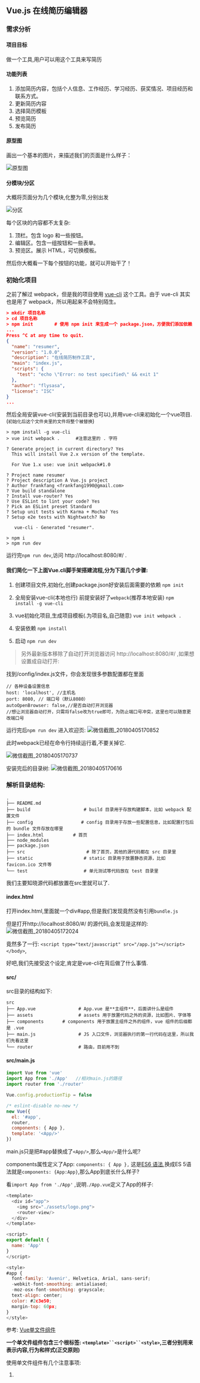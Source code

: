 ## Vue.js 在线简历编辑器

### 需求分析

#### 项目目标
做一个工具,用户可以用这个工具来写简历

#### 功能列表
1. 添加简历内容，包括个人信息、工作经历、学习经历、获奖情况、项目经历和联系方式。
2. 更新简历内容
3. 选择简历模板
4. 预览简历
5. 发布简历

#### 原型图
画出一个基本的图片，来描述我们的页面是什么样子：

![原型图](https://i.loli.net/2018/04/05/5ac5de54c1be1.png)

#### 分模块/分区
大概将页面分为几个模块,化整为零,分别出发

![分区](https://i.loli.net/2018/04/05/5ac5de86bf2c4.png)

每个区块的内容都不太复杂:
1. 顶栏。包含 logo 和一些按钮。
2. 编辑区。包含一组按钮和一些表单。
3. 预览区。展示 HTML，可切换模板。

然后你大概看一下每个按钮的功能，就可以开始干了！

### 初始化项目
之前了解过 webpack，但是我的项目使用 [vue-cli](https://github.com/vuejs/vue-cli) 这个工具。由于 vue-cli 其实也是用了 webpack，所以用起来不会特别陌生。

```json
> mkdir 项目名称
> cd 项目名称
> npm init        # 使用 npm init 来生成一个 package.json，方便我们添加依赖
...
Press ^C at any time to quit.
{
  "name": "resumer",
  "version": "1.0.0",
  "description": "在线简历制作工具",
  "main": "index.js",
  "scripts": {
    "test": "echo \"Error: no test specified\" && exit 1"
  },
  "author": "flysasa",
  "license": "ISC"
}
...
```
然后全局安装vue-cli(安装到当前目录也可以),并用vue-cli来初始化一个vue项目.(`初始化后这个文件夹里的文件将整个被替换`)
```
> npm install -g vue-cli
> vue init webpack .      #注意这里的 . 字符

? Generate project in current directory? Yes
  This will install Vue 2.x version of the template.

  For Vue 1.x use: vue init webpack#1.0

? Project name resumer
? Project description A Vue.js project
? Author frankfang <frankfang1990@gmail.com>
? Vue build standalone
? Install vue-router? Yes
? Use ESLint to lint your code? Yes
? Pick an ESLint preset Standard
? Setup unit tests with Karma + Mocha? Yes
? Setup e2e tests with Nightwatch? No

   vue-cli · Generated "resumer".

> npm i
> npm run dev
```

运行完`npm run dev`,访问 http://localhost:8080/#/ .

#### 我们简化一下上面Vue.cli脚手架搭建流程,分为下面几个步骤:

1. 创建项目文件,初始化,创建package.json好安装后面需要的依赖
`npm init` 

2. 全局安装vue-cli(本地也行) 前提安装好了`webpack`(推荐本地安装)
`npm install -g vue-cli`

3. vue初始化项目,生成项目模板(.为项目名,自己随意)
`vue init webpack .`  

4. 安装依赖
`npm install`

5. 启动
`npm run dev`

> 另外最新版本移除了自动打开浏览器访问 http://localhost:8080/#/ ,如果想设置成自动打开:

找到/config/index.js文件，你会发现很多参数配置都在里面
```
// 各种设备设置信息
host: 'localhost', //主机名
port: 8080, // 端口号（默认8080）
autoOpenBrowser: false,//是否自动打开浏览器
//想让浏览器自动打开，只需将false改为true即可，为防止端口号冲突，这里也可以随意更改端口号
```

运行完后`npm run dev` 进入欢迎页: 
![微信截图_20180405170852](https://i.loli.net/2018/04/05/5ac5e7b0a1129.png)

此时webpack已经在命令行持续运行着,不要关掉它.

![微信截图_20180405170737](https://i.loli.net/2018/04/05/5ac5e7e673d77.png)

安装完后的目录树: 
![微信截图_20180405170616](https://i.loli.net/2018/04/05/5ac5e714ca8c6.png)

### 解析目录结构:
```
.
├── README.md
├── build                    # build 目录用于存放构建脚本，比如 webpack 配置文件
├── config                  # config 目录用于存放一些配置信息，比如配置打包后的 bundle 文件存放在哪里
├── index.html           # 首页
├── node_modules    
├── package.json    
├── src                       # 除了首页，其他的源代码都在 src 目录里
├── static                   # static 目录用于放置静态资源，比如 favicon.ico 文件等
└── test                     # 单元测试等代码放在 test 目录里
```

我们主要知晓源代码都放置在src里就可以了.


#### index.html
打开index.html,里面就一个div#app,但是我们发现竟然没有引用`bundle.js`

但是打开http://localhost:8080/#/ 的源代码,会发现是这样的: 
![微信截图_20180405172024](https://i.loli.net/2018/04/05/5ac5ea85c5f53.png)

竟然多了一行:
`<script type="text/javascript" src="/app.js"></script></body>`,

好吧,我们先接受这个设定,肯定是vue-cli在背后做了什么事情.

#### src/
src目录的结构如下:
```
src
├── App.vue                # App.vue 是**主组件**，后面讲什么是组件
├── assets                 # assets 用于放置代码之外的资源，比如图片、字体等
├── components       # components 用于放置主组件之外的组件，vue 组件的后缀都是 .vue
├── main.js                # JS 入口文件，浏览器执行的第一行代码在这里，所以我们先看这里
└── router                 # 路由，目前用不到
```

#### src/main.js
```js
import Vue from 'vue'
import App from './App'   //相对main.js的路径
import router from './router'

Vue.config.productionTip = false

/* eslint-disable no-new */
new Vue({
  el: '#app',
  router,
  components: { App },
  template: '<App/>'
})
```

main.js只是把#app替换成了`<App/>`,那么`<App/>`是什么呢?

components属性定义了App: `components: { App },` 这是[ES6 语法](https://developer.mozilla.org/zh-CN/docs/Web/JavaScript/Reference/Operators/Object_initializer#属性定义),换成ES 5语法就是`components: {App:App}`,那么App到底长什么样子?

看`import App from './App'` ,说明`./App.vue`定义了App的样子:
```js
<template>
  <div id="app">
    <img src="./assets/logo.png">
    <router-view/>
  </div>
</template>

<script>
export default {
  name: 'App'
}
</script>

<style>
#app {
  font-family: 'Avenir', Helvetica, Arial, sans-serif;
  -webkit-font-smoothing: antialiased;
  -moz-osx-font-smoothing: grayscale;
  text-align: center;
  color: #2c3e50;
  margin-top: 60px;
}
</style>
```

参考: [Vue单文件组件](https://cn.vuejs.org/v2/guide/single-file-components.html#search-query-sidebar)

**一个单文件组件包含三个根标签: `<template>``<script>``<style>`,三者分别用来表示内容,行为和样式(正交原则)**

使用单文件组件有几个注意事项:

1. <template>有且就有一个儿子标签:
```html
示例1:
<template><div></div><template>  正确
示例2:
<template><div></div><div></div><template>  会报错
示例3:
<template> 你好 </template>  会报错
```

2. `<script>`里面必须包含`export default{}`,也就是说必须默认导出一个对象,对象的属性见文档.

3. `<style>`默认只支持CSS,想要支持SCSS请看[vue-cli webpack 模板的文档](http://vuejs-templates.github.io/webpack/pre-processors.html)


### modify
我们来修改App.vue.webpack已经在watch文件了,所以改完代码,你直接切到浏览器就可以看到效果(连刷新都不用).

#### 改template和style
```js
//APP.vue
<template>
  <div>
    <p>你好</p>
  </div>
</template>

<script>
export default {
  name: 'app'
}
</script>

<style>
  p{color:red}
</style>
```

结果: 
![微信截图_20180405225110](https://i.loli.net/2018/04/05/5ac6380812b2b.png)

#### 加个data
```js
<template>
  <div>
    <p>{{text}}</p>
  </div>
</template>

<script>
export default {
  name: 'app',
  data: {
    text: '你好'
  }
}
</script>

<style>
  p{color:red}
</style>
```

![微信截图_20180405225425](https://i.loli.net/2018/04/05/5ac638b1022d3.png)

发现没有出现`你好`,出错了:

这时候排查错误:
1. 看看命令行有没有报错
2. 看看浏览器有没有报错

命令行没报错,浏览器:
>  [Vue warn]: The "data" option should be a function that returns a per-instance value in component definitions.

报错data应该是一个function.看看单文件组件的文档,应该改成这样:
```js
<script>
export default {
  name: 'app',
  data: function(){
    return {
      text: '你好'
    }
  }
}
</script>
```
报错更奇怪了: 
![微信截图_20180405230123](https://i.loli.net/2018/04/05/5ac63ad895346.png)

原来这是ESLint插件认为我们写的代码不符合规范,意思是: 
1. 函数的圆括号前面要加一个空格
2. 花括号前面要加一个空格

我们此时有两个选择: 
1. 按照它的规范,修改源码
2. 禁用ESLint

- 如果你想折腾,就选1,把代码改成
```js
<script>
export default {
  name: 'app',
  data: function () {       //注意空格
    return {
      text: '你好'
    }
  }
}
</script>
```
此时不再报错: 

![微信截图_20180405230726](https://i.loli.net/2018/04/05/5ac63bb75e8c0.png)

- 如果不想折腾,就去`build/webpack.base.conf.js`里,修改一下设置,然后重新运行`npm run dev`. 我们还是选择后者吧...

```js
// 第43行
  module: {
    rules: [
      ...(config.dev.useEslint ? [createLintingRule()] : []),
      {
```
发现使用了EsLint, 在vscode里 `ctrl键 点击上面的useEslint`,即可定位到`config/index.js`里配置 `useEslint: true, // 改为false即可`

![微信截图_20180405231716](https://i.loli.net/2018/04/05/5ac63ece2264c.png)

或者刚开始`vue init`的时候,`Use ESLint to lint your code? (Y/n)` 这一步选no


> 注意但凡修改了`config里的文件`都需要关闭之前的`npm run dev`,重新运行.

重新运行发现不再报错,现在我们基本知道了一个组件要怎么写.


### 三分天下
我们的应用(App)含有三个部分: 顶栏、编辑区和预览区

所以我们新建三个组件.新建三个Vue文件:
`Topbar,ResumePreview,ResumeEditor`

![微信截图_20180406003022](https://i.loli.net/2018/04/06/5ac64f3d2d4e7.png)

此时页面如下：


![微信截图_20180406004240](https://i.loli.net/2018/04/06/5ac6520b71534.png)


#### 补充HTML & CSS
UI预览在这里: https://jirengu-inc.github.io/jrg-project-5/resumer_mockups/index.html

点击左侧`编辑`页面,可以看到页面标注

![微信截图_20180406082038](https://i.loli.net/2018/04/06/5ac6bd6b535b2.png)

有了标注我们就开始把大体的HTML和css写好.

设计稿总宽度是1440px,页面宽度如果不足 1440px,按比例缩小，最小缩小到 1024px,不兼容手机.

> 在于设计师交流之前,不要写样式代码.

下面是添加样式的过程:

- commit: add reset.css
新建reset.css于`assets`文件夹下.并在App.vue中引入`import './assets/reset.css'`
```css
/* reset.css */
*{margin:0; padding:0; box-sizing: border-box; }
*::after, *::before{box-sizing:border-box;}
```

- commit: add normalize.css
安装`normalize.css`依赖,并在App.vue中引入`import 'normalize.css/normalize.css'`
`npm install --save normalize.css`

- 将normalize.css和reset.css移到最前面
```js
//App.vue
import 'normalize.css/normalize.css'
import './assets/reset.css'

import Topbar from './components/Topbar'
import ResumeEditor from './components/ResumeEditor'
import ResumePreview from './components/ResumePreview'
```

- 添加flex布局
```html
<!-- App.vue -->
<template>
  <div class="page">
    <header>
      <Topbar/>
    </header>
    <main>
      <ResumeEditor/>
      <ResumePreview/>
    </main>
  </div>
</template>
```

```css
/* App.vue*/
<style>
  .page{
    height: 100vh;
    display: flex;
    flex-direction: column;
  }

  #topbar{
    background: #fff;
    box-shadow: 0 1px 3px 0 rgba(0,0,0,0.25);
    height: 64px;
  }
  .page>main{
    flex-grow: 1;
    min-width: 1024px;
    max-width: 1440px;
    margin: 0;
    display: flex;
    justify-content: space-around;
  }

  #resumeEditor{
    width: 35%;
    background: #444;
  }

  #resumePreview{
    width: 61.66667%;
    background: #777;
  }
  ```

  到目前为止效果如下:
  
   ![微信截图_20180406090238](https://i.loli.net/2018/04/06/5ac6c73923472.png)
   
   继续:
   - commit : [调节位置,背景色等](https://github.com/FLYSASA/project/commit/1f89a43264870207a0707dbd25a525d82b93691c)


   > 注意:Vue单文件组件定义的css样式优先级会高于主组件App.vue.

   然后,当我们把分辨率调到1440px以上之后,发现main并没有居中.

   ![微信截图_20180406094919](https://i.loli.net/2018/04/06/5ac6d22c22c10.png)

   修正如下:

   - commit: [centerd](https://github.com/FLYSASA/project/commit/7024b3f6e94e91ba2dd3209569fc53e5ff2969d1)


   另外:
   - commit : [topbar样式 间距等](https://github.com/FLYSASA/project/commit/ec440715c87d95f8550923e7e36da18f5bee5fc0)
 


看看页面效果:

![微信截图_20180406105521](https://i.loli.net/2018/04/06/5ac6e1e63ffeb.png)


### 预览
运行`npm run build`,生成dist文件,并在.gitignore里删掉 /dist/(vue默认不上传dist),然后上传至github.


![微信截图_20180406115203](https://i.loli.net/2018/04/06/5ac6eeed6b81c.png)

发现报错,找不到资源.这是因为没有**修改  `assetsPublicPath`**

`assetsPublicPath` : 资源的根目录,这个是通过http服务器运行的url路径。

找到config/index.js中的 `assetsPubulicPath` 改为: `assetsPubulicPath: '',`即可.

然后运行
```npm run build```

就会生成一个dist目录,dist文件夹里面的index.html即可以在github上预览的页面(**不过必须是 http 协议**)

跟往常的githubpages的预览链接不一样的是, 链接地址到 dist/即可.

我的预览链接: http://flysasa.top/project/3%20vue.js%E9%A1%B9%E7%9B%AE/6-vue-Resume-editor/dist/#/


---
## Resumer-editor2

UI预览在这里: https://jirengu-inc.github.io/jrg-project-5/resumer_mockups/index.html

这次直接使用上面的resumer,不再新建项目.

上面我们把页面分为三大模块:

1. Topbar
2. ResumeEditor 
3. ReseumePreview

今天我们逐个完善.

### LESS/SCSS/Stylus
之前我们写的样式都是css,现在我们想加上css预处理怎么办? 很简单,抄[vuejs-templates/webpack](https://github.com/vuejs-templates/webpack)的文档[Pre-Processors](http://vuejs-templates.github.io/webpack/pre-processors.html)章节的[示例](http://vuejs-templates.github.io/webpack/pre-processors.html)即可:

为了让node-sass顺利安装,首先在命令行运行:
```
export SASS_BINARY_SITE="https://npm.taobao.org/mirrors/node-sass"
```
然后
```
npm install --save sass-loader node-sass
```

> commit: [add](https://github.com/FLYSASA/project/commit/daf282a805f6ac8571d11d8f4c77fec4b5f010e8)

为什么要安装`sass-loader node-sass`呢? 因为不装就报错了,你可以先试试不装`sass-loader node-sass`会怎样.

> 你见的bug越多, 你改bug就改的越快.

上面用的是scss,如果你喜欢Stylus/LESS,请自行摸索.

同理,如果你要使用其它预编译的HTML或JS,都可以做到,看上面的文档操作.

### 更多HTML和CSS

#### Topbar

> commit: [添加两个按钮](https://github.com/FLYSASA/project/commit/724783e6e5e5d841fa2bd9e8acd3419f5c306153)


#### ResumeEditor

先写基本HTML,CSS
> commit: [添加左侧导航](https://github.com/FLYSASA/project/commit/6165ac2d58f763813cc1c9ceae4f78dec98b9907)
> commit: [tab切换](https://github.com/FLYSASA/project/commit/81a1d71da6225010bc389732a2ea4ff39d913b91)

另外在写v-for时vscode会红线报错,如下:

![QQ截图20180409142159](https://i.loli.net/2018/04/09/5acb06c1ccdb4.png)

原因: vue在升级到2.2后，当在组件中使用 v-for 时， key 现在是必须的。这是ESlint的功能,对vue进行了eslint检查.那么我们就把eslint对该插件的检查关闭,在vscode中,打开`文件>首选项>设置`找到 vetur.configuration 把  `"vetur.validation.template": true`  改成`"vetur.validation.template": false,`保存,发现不报错了
解决办法: 参考-http://www.cnblogs.com/zhouyangla/p/7081077.html

然后是重点,添加SVG icon.
所有的icon可以在[这里下载](https://github.com/jirengu-inc/jrg-project-5/blob/master/resumer_assets/svg.zip)


> commit:将所有SVG文件放到 static/svg_icons/下

接下来可能有点难以理解,我们要写一个脚本（放在build文件下）,这个脚本会把所有的SVG文件拼成一个文件:

> commit: [使用脚本将所有svg拼成一个svg,原来的多个svg变成多个symbol](https://github.com/FLYSASA/project/commit/f0025fb9d0582fb1d427876f1f671be600a3b66c)

然后运行`node build/svg-symbols.js`脚本,得到`src/assets/icons.js`

> commit: [运行 node build/svg-symbols.js](https://github.com/FLYSASA/project/commit/f0025fb9d0582fb1d427876f1f671be600a3b66c)

最后将SVG Symbols插入到页面里

> commit: [将SVG插入到body内1](https://github.com/FLYSASA/project/commit/83de96cf0073f0e2eafddff9c7e05ae9b3ed2dae)

> commit:[修正](https://github.com/FLYSASA/project/commit/3c0411febb90213b43c049624a9d2d59898f734a)

添加SVG icon结束,页面效果如下: 


[QQ截图20180409151441](https://i.loli.net/2018/04/09/5acb1b27ebee7.png)

看到body下面的svg标签了吗?

![QQ截图20180412151528](https://i.loli.net/2018/04/12/5acf0a34d737e.png)

那么如何使用这些SVG icon呢?
简要说明一下,只要在页面任意地方使用
```
<svg>
  <use xlink:href="#icon-xxx"></use>
</svg>
```
就可以展示id为`icon-xxx`的图标了.

那么开始使用SVG icon吧:
> commit: [bio重命名为profile](https://github.com/FLYSASA/project/commit/152679e73c5204d6b4cacedd4b303d577fd0200b)
> commit: [将visibleItems改为config](https://github.com/FLYSASA/project/commit/c5a3d60579d0de1c2aa91d3b728baf3118af7e5c)
> commit: [使用SVG图标](https://github.com/FLYSASA/project/commit/6ce9844abe415c2ec9b399e72c19c26931f32c10)

效果: 
![QQ截图20180409154755](https://i.loli.net/2018/04/09/5acb1b3b501fa.png)

>另外: 无法在.vue文件中使用tab扩展,可以:https://segmentfault.com/q/1010000008680303?_ea=1713330


##### 1总结图标(本地symbol)引入:
1. 打开iconfont官网,选择需要的图标添加至项目,下载至本地
2. 解压后的svg_icons文件夹放在项目文件目录static下.
3. 将脚本文件`svg-symbols.js`放在build下
4. 使用命令 ` node build/svg-symbols.js`,打包后在`src/assets`里得到icons.js icons整合文件.
5. 在主组件App.vue中引入 `import icons form './assets/icons'`
6. 创建created回调:
```js
created: {
  document.body.insertAdjacentHTML('afterbegin',icons)   //插入到body下第一个标签前面
}
```
7. 使用:  
```html
<ol>
  <li v-for="(item,index) in resume.config"   
      :class="{active: item.field === selected}"
      @click="selected = item.field">   <!-- 点击赋给该图标active属性 -->
          <svg class="icon">
              <use :xlink:href="`#icon-${item.icon}`"></use>    <!-- ${}占位符 -->
          </svg> 
  </li>
</ol>
``` 

```js
data(){
  return{
    resume: {
      config: [
          { field: 'profile', icon: 'id' },
          { field: 'work history', icon: 'work' },
          { field: 'education', icon: 'book' },
          { field: 'projects', icon: 'heart' },
          { field: 'awards', icon: 'cup' },
          { field: 'contacts', icon: 'phone' }
      ]
    }
  }
}
```

8. 在主组件中引入属性:
```css
  svg.icon{            //symbol iconfont属性
    height: 1em;
    width: 1em;
    fill: currentColor;
    vertical-align: -0.1em;
    font-size: 16px;
  }

```

#### 2总结图标(线上symbol引入):
1. 在iconfont上将图标添加至项目
2. 生成在线链接,将链接插入到index.html: 如:
`<script src="//at.alicdn.com/t/font_623227_jvull62u1vklz0k9.js"></script>`
3. 在App.vue中插入属性:
```css
  svg.icon{            //symbol iconfont属性
    height: 1em;
    width: 1em;
    fill: currentColor;
    vertical-align: -0.1em;
    font-size: 16px;
  }
```
4. 写html
```html
<ol>
  <li v-for="(item,index) in resume.config"   
      :class="{active: item.field === selected}"
      @click="selected = item.field">   <!-- 点击赋给该图标active属性 -->
          <svg class="icon">
              <use :xlink:href="`#icon-${item.icon}`"></use>    <!-- ${}占位符 -->
          </svg> 
  </li>
</ol>
``` 
5. 写data:
```js
data(){
  return{
    resume: {
      config: [
          { field: 'profile', icon: 'id' },
          { field: 'work history', icon: 'work' },
          { field: 'education', icon: 'book' },
          { field: 'projects', icon: 'heart' },
          { field: 'awards', icon: 'cup' },
          { field: 'contacts', icon: 'phone' }
      ]
    }
  }
}
```

<hr>


#### 接下来完善panels: 
> commit:[显示第一个panel的内容](https://github.com/FLYSASA/project/commit/488a14d0c70e775ce4f7bc71f489ec2497406b18)

效果如下: 

![QQ截图20180409161223](https://i.loli.net/2018/04/09/5acb2077b3956.png)

然后给第二个panel加点数据看看效果:

```
'work history': [
            {company: 'AL', content: '我的第二份工作是'},
            {company: 'TX', content: '我的第一份工作是'},
          ],
```

效果令人激动:

![QQ截图20180409161537](https://i.loli.net/2018/04/09/5acb213d26bf8.png)

由于work history属性是个数组,所以我们要判断一下数据类型:

> commit: [resume属性同时支持数组和对象](https://github.com/FLYSASA/project/commit/6a5a61b2316fe7777c7c701f93f63ed22634b9ec)

效果如下: 
![Animation](https://i.loli.net/2018/04/09/5acb25a4eb7b0.gif)



###  预览功能
首先想一个问题:
> ResumePreview的数据(data)从哪来?

当然是从ResumeEditor来,对吧.

> 但是并列组件如何拿到数据呢?

方案一: 
最傻的办法是在ResumePreview里去读ResumeEditor的data.
这种办法是可以的,但是有一个[耦合性] 太高的问题

假如ResumePreview代码是这样的:
```js
export default {
  name: 'ResumePreview',
  data: function(){
     return readResumeFromResumeEditor() // 这个函数的具体实现我们不管
  }
}
```

你会发现,ResumePreview严重依赖ResumeEditor,换句话说,ResumePreview必须和ResumeEditor在一起,ResumePreview 不能从其他的地方读入 resume 数据。

这样的代码就很不优雅.

方案二:

将数据处理出来.  我们能不能把resume的数据独立出来,专门供ResumeEditor,ResumePreview甚至其它组件来使用呢? 可以.大概思路是这样:
```js
// ResumeEditor
import globalData from 'globalData'
export default {
  name: 'ResumeEditor',
  data: function(){
    return {
      selected: 'profile',
      resume: globalData.getResume()
    }
  }
}

// ResumePreview
import globalData from 'globalData'
export default {
  name: 'ResumePreview',
  data: function(){
    return {
      resume: globalData.getResume()
    }
  }
}
```

这样依赖,ResumeEditor和ResumePreview互不干涉,只是数据来自同一个地方.

ResumeEditor 改了 resume 之后，由于 ResumePreview 用的是同一个 resume，所以立马就知道 resume 变化了（Vue.js 可以监听任意一个对象的变化）。

> Tips：可以通过添加中间层来降低耦合

<hr>

## Vuex

### 全局数据源
基于方案二,我们再进一步想,为什么不把所有的数据都交给globalData来控制呢?

上文中 ResumeEditor 的 selected 属性没有交给 globalData 管理，万一另一个组件要用这个 selected 呢？所以我们还不如把所有的数据都交给 globalData 来控制。

这样,globalData就叫做**全局数据源**,管理所有的数据.

### 双向绑定 V.S 单向绑定
前面我们学过,可以用Vue.js添加双向绑定:

```
<input v-model="xxx">
```
实际上,双向绑定不是魔法,上面的代码基本等价于

```
<input :value="xxx" @input="xxx = $evevt.target.value">  //@input监听input事件
```

也就是说:
> 双向绑定 = 单向绑定 + UI事件监听

通过这个[JSBin](http://js.jirengu.com/duzo/1/edit?html,console,output),应该可以理解这一点.

#### 那么Vuex为什么推荐单向绑定呢? 

为了[控制欲]

双向绑定是很方便,因为data和页面内容是自动同步的.

但是正因为这个[自动同步],所以有些人不喜欢双向绑定.「自动同步」意味着你不知道 data 什么时候就变了（when），也不知道是谁变的（who），变成了什么也不通知你（what）。

当然你可以加一个watch来监听data的变化,但这就显得很复杂了.

单向绑定牺牲一部分的便捷性,换来更大的**控制力**

单向绑定大概的思路就是:
1. 所有的数据只有一份
2. 一旦数据变化,就去更新页面(data -> 页面  单向绑定)
3. 如果用户在页面上做了变动,那么就把变动手动收集起来(而不是自动的),合并到现有的数据中.

你会发现单向绑定的思路其实也有双向绑定的意味,只不过重点在于**不是自动的**

单向绑定还有其他优点,请看[这个知乎回答](https://www.zhihu.com/question/49964363)

#### 使用Vuex
Vuex 就是单向数据绑定的践行者之一

最好先过一遍Vuex的文档,来了解Vuex. 需要:
1. copy - run - modify文档中的例子
2. 了解五个核心概念: Store、Getters、Mutations、Actions 和 Modules

[Vuex文档](http://vuex.vuejs.org/zh-cn/installation.html)

#### 引入Vuex 运行Vuex文档中的例子

首先我们要把 Vuex 文档里最简单的例子运行在我们的页面里：
步骤:
1. 运行`npm install vuex --save`
commit : [npm install vuex --save](https://github.com/FLYSASA/project/commit/eca557614fa39692893b4f6bd85294210fa405f0)

2. 按照文档中[项目结构](https://vuex.vuejs.org/zh-cn/structure.html)部署文件目录 
新建store文件夹

3. 按照 [文档简单例子新建最简单的store](http://vuex.vuejs.org/zh-cn/getting-started.html)
commit: [改变目录结构,创建store](https://github.com/FLYSASA/project/commit/a8f59297084ea8466c2ea5b9d7fff117e8859ea6)

4. 运行例子
commit: [运行文档中的例子](https://github.com/FLYSASA/project/commit/25e7ac7d497264cf473c08d8f5458c83b0a816d8)


![Animation1](https://i.loli.net/2018/04/12/5acf367857541.gif)


## 改写data
将原有数据移动到store里
commit: [移动数据到store](https://github.com/FLYSASA/project/commit/10655107e3253b39d7561b9c5bb6fe3d91721994)

我们把selected和resume移到store里会发现tab无法切换

这是因为默认computed只能用于读数据,如果你还想写数据(比如click给selected赋值item.field),就要用到Vue的
[setter/getter功能](https://cn.vuejs.org/v2/guide/computed.html#计算-setter) .

如果想知道如何实现setter和getter,参考 [MDN 的文档](https://developer.mozilla.org/zh-CN/docs/Web/JavaScript/Reference/Global_Objects/Object/defineProperty#一般的_Setters_和_Getters)

> commit: [使用setter让数据可写](https://github.com/FLYSASA/project/commit/a12e5ac7f2de9776856501e5f3b73d318ac2e57c)
> commit: [删除Vuex测试代码](https://github.com/FLYSASA/project/commit/45b6dc6a05b51205b1f70a9b72ecb3e4495fb3c2)

### ResumeEditor 和 ResumePreview 使用同一个store
你可以看到我们的store是放到<App/>主组件上的,所以所有组件都可以使用 `this.$store`来访问到它. (**在Vue中所有全局变量都用$开头**)

我们来试试在ResumePreview里访问resume数据.

> commit: [show resume](https://github.com/FLYSASA/project/commit/6df95210db68bfbc987ecfd09e3ebd4f2782933a)

刷新页面,resume数据全部展示:

![QQ截图20180412202526](https://i.loli.net/2018/04/12/5acf504119ffe.png)

1. 不要一次写太多代码,要小步快跑
2. 目前页面的样式错乱了,我们需要修复,千万不要等bug积累多了再修复

> commit:[使用min-width代替width]https://github.com/FLYSASA/project/commit/bec57e676940095775f9f3bc2fc9adb87bd875aa

接下来我们让ResumePreview变得完整点/好看点:

> commit: [显示简介、工作经历和毕业院校](https://github.com/FLYSASA/project/commit/50e9e4569f09ec751728b11f433a38c9c7125f03)
> commit: [获奖情况和联系方式](https://github.com/FLYSASA/project/commit/b0f9ad748ea4c680a84c228bcce9ec3dd1e4b2e8)


#### 阶段总结:
如何引入vuex并使用?
步骤:
1. 运行 `npm install vuex --save`
2. 在src下新建store(库)文件夹,在里面新建index.js
3. index.js新建内容: 参考文档:https://vuex.vuejs.org/zh-cn/state.html
```js
//引入vuex vue
import Vuex from 'vuex'  
import Vue from 'vue'

Vue.use(Vuex)   //Vuex机制从根组件将store注入到子组件必备


export default new Vuex.Store({   //输出 并创建Vuex.Store的实例
    state:{   //数据data储存在里面
      xxx:{}
    },
    //事件存储在mutations里
    mutations: {
      f1(state,payload){   //回调函数将state作为第一个参数,payload是额外参数
        state.xxx = payload  //关于 payload 看这里 http://vuex.vuejs.org/zh-cn/mutations.html#提交载荷（payload）
      }
    }
})
```
4. 主组件引入store. 
```js
import store from './store/index'  //引入store库

export default {
  store,                          //store作为选项注入,同时也注入到子组件
  ...
}
```

5. 子组件引入store
```js
export default {
  computed: {         //子组件获取store数据一定要放在computed计算属性里面
      变量名: {       //将数据赋给这个变量名,同时使用getter和setter让数据可读可写
        get(){
          return this.$store.state.XXX  //数据存储在全局变量store下的state里
        },
        //数据可写,value为写入值
        set(value){
          return this.$store.commit('f1',value)  //改变状态state值的唯一方法是提交mutation,在分组件中使用this.$store.commit()提交给mutation中的函数f1,然后改变state或其属性
        }
      },
      //不需要可写直接:
      变量名2(){
        return this.$store.state.XXX
      }
  }
}
```

---
预览链接: http://flysasa.top/project/3%20vue.js%E9%A1%B9%E7%9B%AE/6-vue-Resume-editor/dist/#/
源码: https://github.com/FLYSASA/project/tree/master/3%20vue.js%E9%A1%B9%E7%9B%AE/6-vue-Resume-editor

#### 此阶段问题:
在页面左边修改 resume，会发现 ResumePreview 不会自动更新


---
### 最终阶段-单向数据流

什么是单向数据流?
简单来说就是把一切双向绑定的语法都禁用,同时只在一个地方改动数据,那么留下来的就是单向数据流.


单向数据流: 
- v-model 不允许使用，因为这是双向绑定语法。
（注意，但是 v-model 配合 computed 的 get 和 set 是可以的，因为数据的操作依然是我们手动控制的，并不是自动双向绑定）
- 「所有的数据改动」必须放在 store 里完成。


#### 让panel编辑的时候在preview中同步响应

commit: [使用Vuex思想重构](https://github.com/FLYSASA/project/commit/1dd86a3d791df06631e3e3bb880e02e6640dfac5)

> 不使用v-model双向绑定.

commit: [引入object-path,使所有字段可编辑](https://github.com/FLYSASA/project/commit/cd4a508faaf4635e9285e8c6eef9aefc348b14d6)

##### 如何使用object-path?
参考: https://www.npmjs.com/package/object-path
作用: 使用路径访问深层属性.

1. `npm install object-path --save`
2. 在index.js中引入: 
```js
import objectPath from 'object-bath'

mutations:{
  updataResume(state,{path,value}){
    objectPath.set(state.resume,path,value)   //使用objectPath对象的set方法将第一个参数设置属性为path,值为value,path是个字符串
  }
}
```

3. 在input中传入参数, @input= "f1(`${item.field}.${key}`,$event.target.value)"  即可,然后在函数中作为参数如:
`f1(path,value){}`


<hr>

### 将数据保存至localStorage  

> commit: [将数据保存至localStorage](https://github.com/FLYSASA/project/commit/5fc9926118f013b34752979e5b52074081257510)

至此,不管怎么刷新页面,页面输入的数据还是不变.

#### 添加注册和登录

> commit: [点击注册按钮弹出对话框](https://github.com/FLYSASA/project/commit/851f20b464e75accafad93a302d7bbb097f98ba5)

#### 总结为什么点击父组件的按钮,子组件显示?
主组件和子组件的通信: 
- 如果是传输data,则将data变量绑定在父组件中的子组件显示标签内.
**如何绑定?**
```html
<!-- 父组件 -->
<template>
  <div id="topbar">
    <div class="wrapper">
        <span class="logo">Resumer</span>
        <div class="actions">
          <a href="#" class="button primary" @click.prevent="signUpDialogVisible = true">注册</a>
          <MyDialog title="注册" :visible="signUpDialogVisible"  @close="signUpDialogVisible = false">
            我就是slot内容 
          </MyDialog>
          <a href="#" class="button">登录</a>
          <button class="button primary">保存</button>
          <button class="button">预览</button>
        </div>
    </div>
 </div>
</template>
```
在上面,父组件中的子组件标签是 `<MyDialog>`
绑定前,一定要记得在父组件的data中**声明**该属性对应的value变量初始值,负责会报错,`signUpDialogVisible undefined`
```js
//父组件
data(){
  signUpDialogVisible: true
}
```
**想要给子组件绑定属性data,需要使用 v-bind:属性名="xxx",在这里的是`visible`. 因为部署在子组件的标签内,所以子组件就能接收到.**


**如何接收?**
父组件使用`:visible="xxx"`,传递自定义 visible属性过来,值是变量`signUpDialogVisible`即true. 
子组件首先使用props接收该属性,这样父子组件变量互通,一方改变另一方也变化,完成通信:
```js
export default {
  props: ['visible','title']   //因为title不需要自定义,所以不需要使用v-bind.
}
```

**如何使用**
```html
<!-- 子组件 -->
<template>
  <div class="wrapper" v-show="visible">  <!-- 父组件传过来的visible属性对应的值决定显隐 -->
      <div class="dialog">
          <header>
              {{title}}                   <!-- 父组件传过来的title属性对应值 -->
              <span class="close" @click="close">X</span>  
          </header>
          <main>
              <slot></slot>   <!-- 在父组件中的子组件标签内 写上内容,如上面的 `我就是slot内容`会被填充到<slot>里面 -->
          </main>
      </div>
  </div>
</template>
```


- 如果是事件通信,即在子组件内部触发父组件的事件.需要使用 `this.$emit('事件名')`
如:
```js
methods: {
      close(){
          this.$emit('close')  //引号里面的close是父组件的事件,外面的close是子组件本身的close事件.
  }
```
首先决定在子组件哪个位置进行触发事件,这里是绑定在span标签上,如果点击该标签触发 `@click="close"`事件,如果想触发父组件的close事件,需要在父组件的子组件标签上绑定一个自定义监听事件. 这样才能触发,如:
```html
<!-- 主组件 -->
<MyDialog title="注册" :visible="signUpDialogVisible"  @close="signUpDialogVisible = false">
            我就是slot内容 
</MyDialog>
```
上面在父组件的子组件标签上绑定了一个 `v-on:close="signUpDialogVisible = false"` 的事件,v-on监听close, this.$emit('close')一旦被触发, 就完成赋值`signUpDialogVisible = false`,完成事件通信.

> 弄懂通信方式后,就很好实现显隐问题了.  
1. 给父组件的注册a标签绑定一个 `@click.prevent="signUpDialogVisible = true"` ,控制变量signUpDialogVisible的值(初始在data里定义为false).
2. 给父组件的子组件标签绑定一个 `:visible="signUpDialogVisible"` (传递显隐属性)  `@close="signUpDialogVisible = false"`(改变显隐属性值)
3. 给子组件外围div绑定`v-show="visible"`
4. 给子组件内部的span  关闭标签绑定  `@click="close"`

整个逻辑就是: 点击主组件注册按钮visble的值变为true >>> 子组件接收到visible属性值, v-show="true"对话框显示. >>> 子组件点击关闭标签触发this.$emit('close') >>> 父组件中将visible值重新改为false >>> 子组件 v-show="false"隐藏

<hr>

### 使用leancloud注册
1. `npm install leancloud-storage --save`  
安装Leancloud SDK https://leancloud.cn/docs/sdk_setup-js.html
2. 初始化:https://leancloud.cn/docs/sdk_setup-js.html#hash20935048
3. 在leancloud新建应用resume,进入 控制台 > 设置 > 应用 Key 来获取 App ID 以及 App Key。
```js
//初始化
import Vue from 'vue'
import AV from 'leancloud-storage'

var APP_ID = 'sbLVjiiurqmnXDdi0zBJsy35-gzGzoHsz'
var APP_KEY = 'q68Gdtw5uPzJNDvCpYijbluS'

AV.init({
    appId: APP_ID,
    appKey: APP_KEY
})

```


commit: [leancloud注册](https://github.com/FLYSASA/project/commit/2129cfb21d12c9741375109b384fafc3942b5531)

#### 我们总结一下leancloud注册绑定输入框的流程: 
1. 运行`npm install leancloud-storage --save` 下载依赖
2. 在src/lib(依赖库,没有的话新建一个) 新建leancloud.js文件
3. 封装配置leancloud文件,初始化:
```js
//leancloud.js
import AV from 'leancloud-storage'  //引入
//初始化,绑定自己账号的id和key
var APP_ID = 'sbLVjiiurqmnXDdi0zBJsy35-gzGzoHsz'
var APP_KEY = 'q68Gdtw5uPzJNDvCpYijbluS'

AV.init({
    appId: APP_ID,
    appKey: APP_KEY
})

export default AV  //输出AV对象,方便其它组件调用
```
4. 封装组件SignUpForm.vue (注册对话框),内容如下:
```html
<template>
  <div>
      <form @submit.prevent="signUp">   <!-- 将form表单的提交显式改为自定义的signUp方法 -->
          <div class="row">
              <label>用户名</label>
              <input type="text" v-model="formData.username">
          </div>
          <div class="row">
              <label>密码</label>
              <input type="password" v-model="formData.password">
          </div>
          <div class="actions">
              <input type="submit" value="提交">
          </div>
      </form>
  </div>
</template>
```

```js
import AV from '../lib/leancloud'    //引入AV
export default {
  name: 'SignUpForm',
  data(){
      return {
          formData:{          //定义formDate对象完成与input框的双向绑定
              username: '',
              password: ''
          }
      }
  },
  methods: {
    signUp(){
      let {username,password} = this.formData   //解构赋值, 将formData里的数据赋给变量 username,password
      var user = new AV.User()                  //参考https://leancloud.cn/docs/leanstorage-started-js.html#hash-814093878  
      user.setUsername(username)
      user.setPassword(password)
      user.signUp().then((loginedUser) => {   //loginedUser登录后返回的对象
              //注册成功触发父组件success事件,并给success回调函数传入参数
              this.$emit('success',{
                  username: loginedUser.attributes.username,
                  id: loginedUser.id
              })
          },(error)=>{
              alert(JSON.stringify(error))
          })
    }
  }
}
```
4. 父组件Topbar引入SignUpForm注册组件
这里用了`<slot>`将SignUpForm注册组件放在了 MyDialog组件下.
```html
<template>
  <div id="topbar">
    <div class="wrapper">
        <span class="logo">Resumer</span>
        <div class="actions">
          <span>{{user}}</span>   <!-- 从computed计算属性里获取,通过this.$store.state -->
          <!-- 点击注册按钮,@click.prevent阻止默认跳转,并将signUpDialogVisible = true, 此时visible = true,mydialog显示-->
          <a href="#" class="button primary" @click.prevent="signUpDialogVisible = true">注册</a>
          <MyDialog title="注册" :visible="signUpDialogVisible"  @close="signUpDialogVisible = false">
            <!-- 登录表单 -->
            <SignUpForm @success = "login($event)"/>                   <!-- 在父组件中子组件标签里写内容的话,会放在子组件的slot标签内,如果子组件没有slot标签就会被舍弃 -->
            <!-- $event是特殊变量 这里指的是this.$emit传递的参数对象 -->
          </MyDialog>
          <a href="#" class="button">登录</a>
          <button class="button primary">保存</button>
          <button class="button">预览</button>
        </div>
    </div>
 </div>
</template>

<script>
import MyDialog from './MyDialog'
import SignUpForm from './SignUpForm'
export default {
  name: "Topbar", //name作用: 1.Topbar相当于一个全局Id 2.可以不写 3.写了可以提供更好的调试信息  参见https://cn.vuejs.org/v2/api/#name
  data(){
    return {
      signUpDialogVisible: false
    }
  },
  computed: {
    user(){
      return this.$store.state.user   //主要用来在注册按钮旁边展示用户名信息
    }
  },
  components: {
    MyDialog,SignUpForm
  },
  methods: {
    //注册成功后触发父组件的登录事件
    login(user){   //user = $event
      console.log(user)
      this.signUpDialogVisible = false      //隐藏注册对话框
      this.$store.commit('setUser',user)   //改变state状态的唯一办法是提交commit,两个参数一个是 store中对应的mutations下的方法名,一个是提交载荷即参数对象
      //触发store里面的setUser方法,并传递参数user
    }
  }
};
</script>
```
> 总结流程: 用户点击注册 >>> 显示注册对话框signUpDialogVisible: true >>> 用户输入用户名和密码点击提交  >>> form表单触发自定义事件signUp()同时输入框input的值与formData对象双向绑定  >>> signUp主要是通过将用户键入的信息即formData存储到AV.User对象中 >>> 存储完后AV.User.signUp()完成注册并在返回loginedUser对象的同时触发父组件方法 `this.$emit('success',{参数对象})`,
参数对象是返回的`loginedUser对象`的两个属性 username和id  >>> 父组件触发方法success即`login($event)`  (`$event`即子组件传人的参数对象).  >>> login方法主要将this.signUpDialogVisible = false,对话框隐藏,并将子组件注册后返回的loginedUser对象的两个属性的集合,重新通过 `this.$store.commit('setUser',user)` 提交给本地store库  >>> store触发setUser方法,将传入的两个属性集合重新赋给state.user,完成更新.  >>> 父组件Topbar,通过在计算属性computed中 `user(){return this.$store.state.user }` 获取到更新后的user,然后展示到 {{user}} 页面上. 

**简化上面的流程**
- 用户点击注册按钮,输入信息,完成本地formData更新
- 将本地formData储存至AV.User云端对象上,并返回储存后的用户账户上的id和username
- 子组件通过this.$emit('success',{id,username}),触发父组件事件success
- 父组件success触发,对话框隐藏,同时将新的属性对象集合提交commit给store库.
- store库完成user对象值更新
- 父组件获取到最新的user 通过`computed: {user(){return this.$store.state.user}}`获取
- {{user}}展示在页面上

以上是我们在TodoList里做过的事情,所以每个步骤应该有个大概印象.

<hr>
一个真实的网页,应该对错误给出友好的提示:

> commit: [show errorMessage](https://github.com/FLYSASA/project/commit/b2772788586070489700471692be37ddb19ee20a)

---
> commit: [显示用户名和登出](https://github.com/FLYSASA/project/commit/a4e3245c9ed00ba3ac770e72d52c8b6502a421f8)

---
> commit: [完成登出功能](https://github.com/FLYSASA/project/commit/fe155671826d24405efa61b079e1419a51995cff)

---
> commit: [页面载入是获取已登录用户](https://github.com/FLYSASA/project/commit/3d5adad1804505d07096a2b4853d3477aa07b99d)

---
> commit: [实现登录功能](https://github.com/FLYSASA/project/commit/93af7e02ddec9779a7fb7e6fe95cdfb57ef63376)